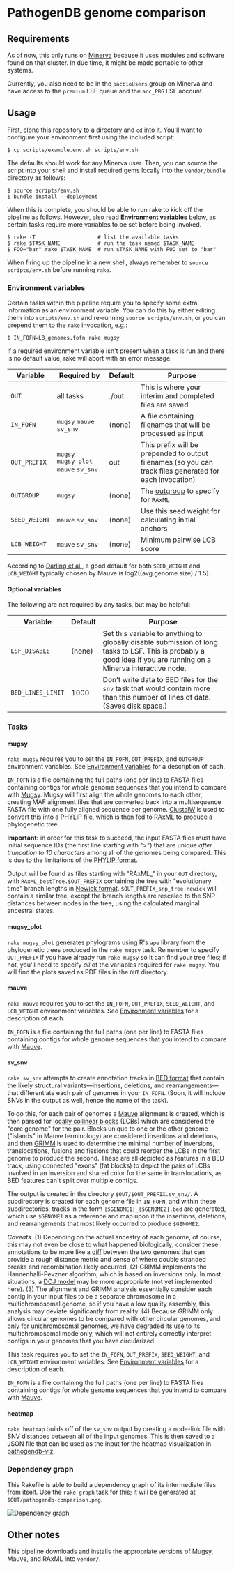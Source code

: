 # PathogenDB genome comparison

## Requirements

As of now, this only runs on [Minerva](http://hpc.mssm.edu) because it uses modules and software found on that cluster.  In due time, it might be made portable to other systems.

Currently, you also need to be in the `pacbioUsers` group on Minerva and have access to the `premium` LSF queue and the `acc_PBG` LSF account.

## Usage

First, clone this repository to a directory and `cd` into it.  You'll want to configure your environment first using the included script:

    $ cp scripts/example.env.sh scripts/env.sh  

The defaults should work for any Minerva user.  Then, you can source the script into your shell and install required gems locally into the `vendor/bundle` directory as follows:

    $ source scripts/env.sh
    $ bundle install --deployment

When this is complete, you should be able to run rake to kick off the pipeline as follows. However, also read **[Environment variables](#environment-variables)** below, as certain tasks require more variables to be set before being invoked.

    $ rake -T                    # list the available tasks
    $ rake $TASK_NAME            # run the task named $TASK_NAME
    $ FOO="bar" rake $TASK_NAME  # run $TASK_NAME with FOO set to "bar"

When firing up the pipeline in a new shell, always remember to `source scripts/env.sh` before running `rake`.

### Environment variables

Certain tasks within the pipeline require you to specify some extra information as an environment variable.  You can do this by either editing them into `scripts/env.sh` and re-running `source scripts/env.sh`, or you can prepend them to the `rake` invocation, e.g.:

    $ IN_FOFN=LB_genomes.fofn rake mugsy

If a required environment variable isn't present when a task is run and there is no default value, rake will abort with an error message.

Variable             | Required by                           | Default | Purpose
---------------------|---------------------------------------|---------|-----------------------------------
`OUT`                | all tasks                             | ./out   | This is where your interim and completed files are saved
`IN_FOFN`            | `mugsy` `mauve` `sv_snv`              | (none)  | A file containing filenames that will be processed as input
`OUT_PREFIX`         | `mugsy` `mugsy_plot` `mauve` `sv_snv` | out     | This prefix will be prepended to output filenames (so you can track files generated for each invocation)
`OUTGROUP`           | `mugsy`                               | (none)  | The [outgroup][] to specify for `RAxML`
`SEED_WEIGHT`        | `mauve` `sv_snv`                      | (none)  | Use this seed weight for calculating initial anchors
`LCB_WEIGHT`         | `mauve` `sv_snv`                      | (none)  | Minimum pairwise LCB score

According to [Darling et al.](http://dx.doi.org/10.1371/journal.pone.0011147), a good default for both `SEED_WEIGHT` and `LCB_WEIGHT` typically chosen by Mauve is log2((avg genome size) / 1.5).

[outgroup]: http://en.wikipedia.org/wiki/Outgroup_%28cladistics%29

#### Optional variables

The following are not required by any tasks, but may be helpful:

Variable             | Default | Purpose
---------------------|---------|-----------------------------------
`LSF_DISABLE`        | (none)  | Set this variable to anything to globally disable submission of long tasks to LSF. This is probably a good idea if you are running on a Minerva interactive node.
`BED_LINES_LIMIT`    | 1000    | Don't write data to BED files for the `snv` task that would contain more than this number of lines of data. (Saves disk space.)

### Tasks

#### mugsy

`rake mugsy` requires you to set the `IN_FOFN`, `OUT_PREFIX`, and `OUTGROUP` environment variables. See [Environment variables](#environment-variables) for a description of each.

`IN_FOFN` is a file containing the full paths (one per line) to FASTA files containing contigs for whole genome sequences that you intend to compare with [Mugsy].  Mugsy will first align the whole genomes to each other, creating MAF alignment files that are converted back into a multisequence FASTA file with one fully aligned sequence per genome. [ClustalW][] is used to convert this into a PHYLIP file, which is then fed to [RAxML][] to produce a phylogenetic tree.

**Important:** in order for this task to succeed, the input FASTA files must have initial sequence IDs (the first line starting with ">") that are unique *after truncation to 10 characters* among all of the genomes being compared. This is due to the limitations of the [PHYLIP format][].

Output will be found as files starting with "RAxML_" in your `OUT` directory, with `RAxML_bestTree.$OUT_PREFIX` containing the tree with "evolutionary time" branch lengths in [Newick format][]. `$OUT_PREFIX_snp_tree.newick` will contain a similar tree, except the branch lengths are rescaled to the SNP distances between nodes in the tree, using the calculated marginal ancestral states.

[Mugsy]: http://mugsy.sourceforge.net/
[ClustalW]: http://www.clustal.org/clustal2/
[PHYLIP format]: http://www.bioperl.org/wiki/PHYLIP_multiple_alignment_format
[RAxML]: http://sco.h-its.org/exelixis/web/software/raxml/index.html
[Newick format]: http://en.wikipedia.org/wiki/Newick_format

#### mugsy_plot

`rake mugsy_plot` generates phylograms using R's `ape` library from the phylogenetic trees produced in the `rake mugsy` task. Remember to specify `OUT_PREFIX` if you have already run `rake mugsy` so it can find your tree files; if not, you'll need to specify *all* of the variables required for `rake mugsy`.  You will find the plots saved as PDF files in the `OUT` directory.

#### mauve

`rake mauve` requires you to set the `IN_FOFN`, `OUT_PREFIX`, `SEED_WEIGHT`, and `LCB_WEIGHT` environment variables. See [Environment variables](#environment-variables) for a description of each.

`IN_FOFN` is a file containing the full paths (one per line) to FASTA files containing contigs for whole genome sequences that you intend to compare with [Mauve].

[Mauve]: http://asap.genetics.wisc.edu/software/mauve/

#### sv_snv

`rake sv_snv` attempts to create annotation tracks in [BED format] that contain the likely structural variants—insertions, deletions, and rearrangements—that differentiate each pair of genomes in your `IN_FOFN`.  (Soon, it will include SNVs in the output as well, hence the name of the task).

To do this, for each pair of genomes a [Mauve] alignment is created, which is then parsed for [locally collinear blocks][lcbs] (LCBs) which are considered the "core genome" for the pair.  Blocks unique to one or the other genome ("islands" in Mauve terminology) are considered insertions and deletions, and then [GRIMM] is used to determine the minimal number of inversions, translocations, fusions and fissions that could reorder the LCBs in the first genome to produce the second.  These are all depicted as features in a BED track, using connected "exons" (fat blocks) to depict the pairs of LCBs involved in an inversion and shared color for the same in translocations, as BED features can't split over multiple contigs.

The output is created in the directory `$OUT/$OUT_PREFIX.sv_snv/`. A subdirectory is created for each genome file in `IN_FOFN`, and within these subdirectories, tracks in the form `{$GENOME1}_{$GENOME2}.bed` are generated, which use `$GENOME1` as a reference and map upon it the insertions, deletions, and rearrangements that most likely occurred to produce `$GENOME2`.

*Caveats.* (1) Depending on the actual ancestry of each genome, of course, this may not even be close to what happened biologically; consider these annotations to be more like a [diff] between the two genomes that can provide a rough distance metric and sense of where double stranded breaks and recombination likely occurred. (2) GRIMM implements the Hannenhalli-Pevzner algorithm, which is based on inversions only. In most situations, a [DCJ model] may be more appropriate (not yet implemented here). (3) The alignment and GRIMM analysis essentially consider each contig in your input files to be a separate chromosome in a multichromosomal genome, so if you have a low quality assembly, this analysis may deviate significantly from reality. (4) Because GRIMM only allows circular genomes to be compared with other circular genomes, and only for unichromosomal genomes, we have degraded its use to its multichromosomal mode only, which will not entirely correctly interpret contigs in your genomes that you have circularized.

This task requires you to set the `IN_FOFN`, `OUT_PREFIX`, `SEED_WEIGHT`, and `LCB_WEIGHT` environment variables. See [Environment variables](#environment-variables) for a description of each.

`IN_FOFN` is a file containing the full paths (one per line) to FASTA files containing contigs for whole genome sequences that you intend to compare with [Mauve].

[BED format]: https://genome.ucsc.edu/FAQ/FAQformat.html#format1
[lcbs]: http://darlinglab.org/mauve/user-guide/introduction.html
[GRIMM]: http://grimm.ucsd.edu/GRIMM/
[diff]: http://en.wikipedia.org/wiki/Diff_utility
[DCJ model]: http://bioinformatics.oxfordjournals.org/content/24/13/i114.abstract

#### heatmap

`rake heatmap` builds off of the `sv_snv` output by creating a node-link file with SNV distances between all of the input genomes.  This is then saved to a JSON file that can be used as the input for the heatmap visualization in [pathogendb-viz](https://github.com/powerpak/pathogendb-viz).

### Dependency graph

This Rakefile is able to build a dependency graph of its intermediate files from itself.  Use the `rake graph` task for this; it will be generated at `$OUT/pathogendb-comparison.png`.

![Dependency graph](https://pakt01.u.hpc.mssm.edu/pathogendb-comparison.png)

## Other notes

This pipeline downloads and installs the appropriate versions of Mugsy, Mauve, and RAxML into `vendor/`.
